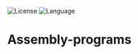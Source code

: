 ![License](https://img.shields.io/badge/license-Apache_2.0-red.svg)
![Language](https://img.shields.io/badge/language-Assembly%20-purble.svg)

# Assembly-programs
